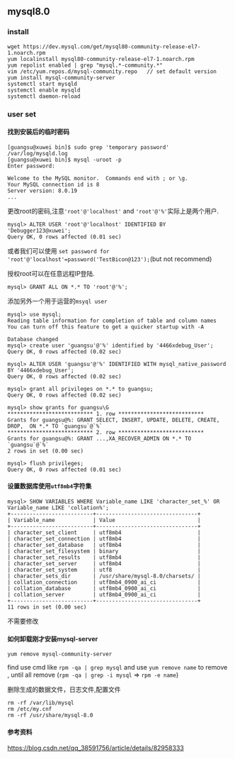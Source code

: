 ## mysql8.0

### install 

    wget https://dev.mysql.com/get/mysql80-community-release-el7-1.noarch.rpm
    yum localinstall mysql80-community-release-el7-1.noarch.rpm
    yum repolist enabled | grep "mysql.*-community.*"
    vim /etc/yum.repos.d/mysql-community.repo   // set default version
    yum install mysql-community-server
    systemctl start mysqld
    systemctl enable mysqld
    systemctl daemon-reload
    
### user set 

#### 找到安装后的临时密码

    [guangsu@xuwei bin]$ sudo grep 'temporary password' /var/log/mysqld.log
    [guangsu@xuwei bin]$ mysql -uroot -p
    Enter password: 

    Welcome to the MySQL monitor.  Commands end with ; or \g.
    Your MySQL connection id is 8
    Server version: 8.0.19
    ...

更改root的密码,注意`'root'@'localhost'` and `'root'@'%'`实际上是两个用户.     
 
    mysql> ALTER USER 'root'@'localhost' IDENTIFIED BY 'Debugger123@xuwei';
    Query OK, 0 rows affected (0.01 sec)

或者我们可以使用 `set password for 'root'@'localhost'=password('TestBicon@123');`(but not recommend)

授权root可以在任意远程IP登陆. 

    mysql> GRANT ALL ON *.* TO 'root'@'%';

添加另外一个用于运营的`msyql user`  
        
    mysql> use mysql;
    Reading table information for completion of table and column names
    You can turn off this feature to get a quicker startup with -A
    
    Database changed
    mysql> create user 'guangsu'@'%' identified by '4466xdebug_User';
    Query OK, 0 rows affected (0.02 sec)
    
    mysql> ALTER USER 'guangsu'@'%' IDENTIFIED WITH mysql_native_password BY '4466xdebug_User';
    Query OK, 0 rows affected (0.02 sec)
    
    mysql> grant all privileges on *.* to guangsu;
    Query OK, 0 rows affected (0.02 sec)
    
    mysql> show grants for guangsu\G
    *************************** 1. row ***************************
    Grants for guangsu@%: GRANT SELECT, INSERT, UPDATE, DELETE, CREATE, DROP,  ON *.* TO `guangsu`@`%`
    *************************** 2. row ***************************
    Grants for guangsu@%: GRANT ...,XA_RECOVER_ADMIN ON *.* TO `guangsu`@`%`
    2 rows in set (0.00 sec)
    
    mysql> flush privileges;
    Query OK, 0 rows affected (0.01 sec)

#### 设置数据库使用`utf8mb4`字符集

    mysql> SHOW VARIABLES WHERE Variable_name LIKE 'character_set_%' OR Variable_name LIKE 'collation%';
    +--------------------------+--------------------------------+
    | Variable_name            | Value                          |
    +--------------------------+--------------------------------+
    | character_set_client     | utf8mb4                        |
    | character_set_connection | utf8mb4                        |
    | character_set_database   | utf8mb4                        |
    | character_set_filesystem | binary                         |
    | character_set_results    | utf8mb4                        |
    | character_set_server     | utf8mb4                        |
    | character_set_system     | utf8                           |
    | character_sets_dir       | /usr/share/mysql-8.0/charsets/ |
    | collation_connection     | utf8mb4_0900_ai_ci             |
    | collation_database       | utf8mb4_0900_ai_ci             |
    | collation_server         | utf8mb4_0900_ai_ci             |
    +--------------------------+--------------------------------+
    11 rows in set (0.00 sec)

不需要修改

#### 如何卸载刚才安装mysql-server 

    yum remove mysql-community-server
    
find use cmd like `rpm -qa | grep mysql` and use `yum remove name` to remove , until all remove (`rpm -qa | grep -i mysql` => `rpm -e name`) 

删除生成的数据文件，日志文件,配置文件 

    rm -rf /var/lib/mysql
    rm /etc/my.cnf
    rm -rf /usr/share/mysql-8.0 

#### 参考资料 

https://blog.csdn.net/qq_38591756/article/details/82958333